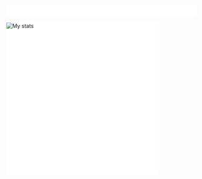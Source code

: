 <img src="elements/header.svg" width="80%" alt="Hello There" style="margin-bottom: -450px">

<img src="elements/border.svg" width="100%" height="30" alt="css-in-readme">


![My stats](https://github-readme-stats.vercel.app/api?username=jaedon-heger&show_icons=true&theme=vue-dark)

